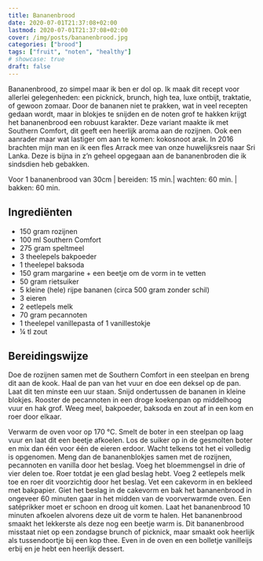 ```yaml
---
title: Bananenbrood
date: 2020-07-01T21:37:08+02:00
lastmod: 2020-07-01T21:37:08+02:00
cover: /img/posts/bananenbrood.jpg
categories: ["brood"]
tags: ["fruit", "noten", "healthy"]
# showcase: true
draft: false
---
```


<!--more-->

Bananenbrood, zo simpel maar ik ben er dol op. Ik maak dit recept voor allerlei gelegenheden: een picknick, brunch, high tea, luxe ontbijt, traktatie, of gewoon zomaar. Door de bananen niet te prakken, wat in veel recepten gedaan wordt, maar in blokjes te snijden en de noten grof te hakken krijgt het bananenbrood een robuust karakter. Deze variant maakte ik met Southern Comfort, dit geeft een heerlijk aroma aan de rozijnen. Ook een aanrader maar wat lastiger om aan te komen: kokosnoot arak. In 2016 brachten mijn man en ik een fles Arrack mee van onze huwelijksreis naar Sri Lanka. Deze is bijna in z’n geheel opgegaan aan de bananenbroden die ik sindsdien heb gebakken.

Voor 1 bananenbrood van 30cm | bereiden: 15 min.| wachten: 60 min. | bakken: 60 min.

## Ingrediënten

- 150 gram rozijnen
- 100 ml Southern Comfort
- 275 gram speltmeel
- 3 theelepels bakpoeder
- 1 theelepel baksoda
- 150 gram margarine + een beetje om de vorm in te vetten
- 50 gram rietsuiker
- 5 kleine (hele) rijpe bananen (circa 500 gram zonder schil)
- 3 eieren
- 2 eetlepels melk
- 70 gram pecannoten
- 1 theelepel vanillepasta of 1 vanillestokje
- ¼ tl zout

## Bereidingswijze

Doe de rozijnen samen met de Southern Comfort in een steelpan en breng dit aan de kook. Haal de pan van het vuur en doe een deksel op de pan. Laat dit ten minste een uur staan. Snijd ondertussen de bananen in kleine blokjes. Rooster de pecannoten in een droge koekenpan op middelhoog vuur en hak grof. Weeg meel, bakpoeder, baksoda en zout af in een kom en roer door elkaar. 

Verwarm de oven voor op 170 °C. Smelt de boter in een steelpan op laag vuur en laat dit een beetje afkoelen. Los de suiker op in de gesmolten boter en mix dan één voor één de eieren erdoor. Wacht telkens tot het ei volledig is opgenomen. Meng dan de bananenblokjes samen met de rozijnen, pecannoten en vanilla door het beslag. Voeg het bloemmengsel in drie of vier delen toe. Roer totdat je een glad beslag hebt. Voeg 2 eetlepels melk toe en roer dit voorzichtig door het beslag. Vet een cakevorm in en bekleed met bakpapier. Giet het beslag in de cakevorm en bak het bananenbrood in ongeveer 60 minuten gaar in het midden van de voorverwarmde oven. Een satéprikker moet er schoon en droog uit komen. Laat het bananenbrood 10 minuten afkoelen alvorens deze uit de vorm te halen. Het bananenbrood smaakt het lekkerste als deze nog een beetje warm is. Dit bananenbrood misstaat niet op een zondagse brunch of picknick, maar smaakt ook heerlijk als tussendoortje bij een kop thee. Even in de oven en een bolletje vanilleijs erbij en je hebt een heerlijk dessert.

